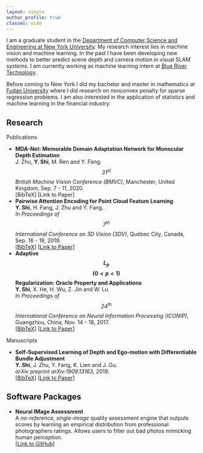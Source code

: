 ```yaml
---
layout: single
author_profile: true
classes: wide
--- 
```

I am a graduate student in the [Department of Computer Science and Engineering at New York University](https://engineering.nyu.edu/academics/departments/computer-science-and-engineering). My research interest lies in machine vision and machine learning. In the past I have been developing new methods to better predict scene depth and camera motion in visual SLAM systems. I am currently working as machine learning intern at [Blue River Technology](http://www.bluerivertechnology.com/).

Before coming to New York I did my bachelor and master in mathematics at [Fudan University](https://www.fudan.edu.cn/en/) where I did research on nonconvex penalty for sparse regression problems. I am also interested in the application of statistics and machine learning in the financial industry.

## Research  
Publications
+ **MDA-Net: Memorable Domain Adaptation Network for Monocular Depth Estimation**  
  J. Zhu, **Y. Shi**, M. Ren and Y. Fang.  
  _$$31^{st}$$ British Machine Vision Conference (BMVC)_, Manchester, United Kingdom, Sep. 7 - 11, 2020.  
  [BibTeX] [Link to Paper]
+ **Pairwise Attention Encoding for Point Cloud Feature Learning**  
  **Y. Shi**, H. Fang, J. Zhu and Y. Fang.  
  _In Proceedings of $$7^{th}$$ International Conference on 3D Vision (3DV)_, Québec City, Canada, Sep. 16 - 19, 2019.  
  \[[BibTeX](https://scholar.googleusercontent.com/scholar.bib?q=info:w2F1G5nTHSAJ:scholar.google.com/&output=citation&scisdr=CgXF0BE7EJr7ntEMk4A:AAGBfm0AAAAAXyYJi4BhNQPNsJSq5QmTRCPN8koxun9S&scisig=AAGBfm0AAAAAXyYJi_Qb5hS5O8gAnPPvamDabTvsGbtz&scisf=4&ct=citation&cd=-1&hl=en)\] \[[Link to Paper](https://ieeexplore.ieee.org/abstract/document/8885569)\]
+ **Adaptive $$L_p$$ $$(0<p<1)$$ Regularization: Oracle Property and Applications**  
  **Y. Shi**, X. He, H. Wu, Z. Jin and W. Lu.  
  _In Proceedings of $$24^{th}$$ International Conference on Neural Information Processing (ICONIP)_, Guangzhou, China, Nov. 14 - 18, 2017.  
  \[[BibTeX](https://scholar.googleusercontent.com/scholar.bib?q=info:zppXV03j_t8J:scholar.google.com/&output=citation&scisdr=CgXF0BE7EJr7ntECsFE:AAGBfm0AAAAAXyYHqFGoPT7aSERsr-5_4xd_WwgyHru0&scisig=AAGBfm0AAAAAXyYHqPnq6N7npML5WnpA1RAsxBVUCb3X&scisf=4&ct=citation&cd=-1&hl=en)\] \[[Link to Paper](https://link.springer.com/chapter/10.1007/978-3-319-70087-8_2)\]

Manuscripts
+ **Self-Supervised Learning of Depth and Ego-motion with Differentiable Bundle Adjustment**  
  **Y. Shi**, J. Zhu, Y. Fang, K. Lien and J. Gu.  
  _arXiv preprint arXiv:1909.13163_, 2019.  
  \[[BibTeX](https://scholar.googleusercontent.com/scholar.bib?q=info:HKoXf6x7pwYJ:scholar.google.com/&output=citation&scisdr=CgXF0BE7EJr7ntENiSw:AAGBfm0AAAAAXyYIkSx0QMVxidWKE9s8bsLeZtg8eCmk&scisig=AAGBfm0AAAAAXyYIkUh3CVP2atoxdlRMJ7ZrUbD7ipzL&scisf=4&ct=citation&cd=-1&hl=en)\] \[[Link to Paper](https://arxiv.org/abs/1909.13163)\]

## Software Packages
+ **Neural IMage Assessment**   
  A _no-reference, single-image_ quality assessment engine that outputs scores by learning an empirical distribution from professional photographers ratings. Allows users to filter out bad photos mimicking human perception.  
  \[[Link to GitHub](https://github.com/kentsyx/Neural-IMage-Assessment)\]
